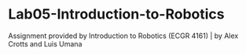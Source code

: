 # Lab05-Introduction-to-Robotics
Assignment provided by Introduction to Robotics (ECGR 4161) | by Alex Crotts and Luis Umana

